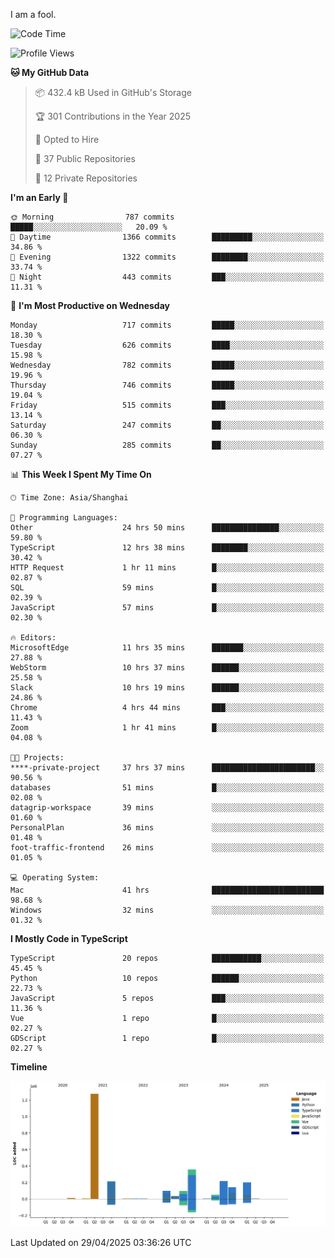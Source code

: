 I am a fool.

<!--START_SECTION:waka-->
![Code Time](http://img.shields.io/badge/Code%20Time-2%2C954%20hrs%205%20mins-blue)

![Profile Views](http://img.shields.io/badge/Profile%20Views-3-blue)

**🐱 My GitHub Data** 

> 📦 432.4 kB Used in GitHub's Storage 
 > 
> 🏆 301 Contributions in the Year 2025
 > 
> 💼 Opted to Hire
 > 
> 📜 37 Public Repositories 
 > 
> 🔑 12 Private Repositories 
 > 
**I'm an Early 🐤** 

```text
🌞 Morning                787 commits         █████░░░░░░░░░░░░░░░░░░░░   20.09 % 
🌆 Daytime                1366 commits        █████████░░░░░░░░░░░░░░░░   34.86 % 
🌃 Evening                1322 commits        ████████░░░░░░░░░░░░░░░░░   33.74 % 
🌙 Night                  443 commits         ███░░░░░░░░░░░░░░░░░░░░░░   11.31 % 
```
📅 **I'm Most Productive on Wednesday** 

```text
Monday                   717 commits         █████░░░░░░░░░░░░░░░░░░░░   18.30 % 
Tuesday                  626 commits         ████░░░░░░░░░░░░░░░░░░░░░   15.98 % 
Wednesday                782 commits         █████░░░░░░░░░░░░░░░░░░░░   19.96 % 
Thursday                 746 commits         █████░░░░░░░░░░░░░░░░░░░░   19.04 % 
Friday                   515 commits         ███░░░░░░░░░░░░░░░░░░░░░░   13.14 % 
Saturday                 247 commits         ██░░░░░░░░░░░░░░░░░░░░░░░   06.30 % 
Sunday                   285 commits         ██░░░░░░░░░░░░░░░░░░░░░░░   07.27 % 
```


📊 **This Week I Spent My Time On** 

```text
🕑︎ Time Zone: Asia/Shanghai

💬 Programming Languages: 
Other                    24 hrs 50 mins      ███████████████░░░░░░░░░░   59.80 % 
TypeScript               12 hrs 38 mins      ████████░░░░░░░░░░░░░░░░░   30.42 % 
HTTP Request             1 hr 11 mins        █░░░░░░░░░░░░░░░░░░░░░░░░   02.87 % 
SQL                      59 mins             █░░░░░░░░░░░░░░░░░░░░░░░░   02.39 % 
JavaScript               57 mins             █░░░░░░░░░░░░░░░░░░░░░░░░   02.30 % 

🔥 Editors: 
MicrosoftEdge            11 hrs 35 mins      ███████░░░░░░░░░░░░░░░░░░   27.88 % 
WebStorm                 10 hrs 37 mins      ██████░░░░░░░░░░░░░░░░░░░   25.58 % 
Slack                    10 hrs 19 mins      ██████░░░░░░░░░░░░░░░░░░░   24.86 % 
Chrome                   4 hrs 44 mins       ███░░░░░░░░░░░░░░░░░░░░░░   11.43 % 
Zoom                     1 hr 41 mins        █░░░░░░░░░░░░░░░░░░░░░░░░   04.08 % 

🐱‍💻 Projects: 
****-private-project     37 hrs 37 mins      ███████████████████████░░   90.56 % 
databases                51 mins             █░░░░░░░░░░░░░░░░░░░░░░░░   02.08 % 
datagrip-workspace       39 mins             ░░░░░░░░░░░░░░░░░░░░░░░░░   01.60 % 
PersonalPlan             36 mins             ░░░░░░░░░░░░░░░░░░░░░░░░░   01.48 % 
foot-traffic-frontend    26 mins             ░░░░░░░░░░░░░░░░░░░░░░░░░   01.05 % 

💻 Operating System: 
Mac                      41 hrs              █████████████████████████   98.68 % 
Windows                  32 mins             ░░░░░░░░░░░░░░░░░░░░░░░░░   01.32 % 
```

**I Mostly Code in TypeScript** 

```text
TypeScript               20 repos            ███████████░░░░░░░░░░░░░░   45.45 % 
Python                   10 repos            ██████░░░░░░░░░░░░░░░░░░░   22.73 % 
JavaScript               5 repos             ███░░░░░░░░░░░░░░░░░░░░░░   11.36 % 
Vue                      1 repo              █░░░░░░░░░░░░░░░░░░░░░░░░   02.27 % 
GDScript                 1 repo              █░░░░░░░░░░░░░░░░░░░░░░░░   02.27 % 
```



**Timeline**

![Lines of Code chart](https://raw.githubusercontent.com/VeejaLiu/VeejaLiu/master/assets/bar_graph.png)


 Last Updated on 29/04/2025 03:36:26 UTC
<!--END_SECTION:waka-->
